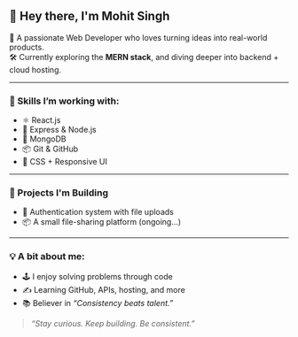 ## 👋 Hey there, I'm Mohit Singh

🚀 A passionate Web Developer who loves turning ideas into real-world products.  
🛠️ Currently exploring the **MERN stack**, and diving deeper into backend + cloud hosting.

---

### 🧠 Skills I’m working with:
- ⚛️ React.js
- 🧩 Express & Node.js
- 🌱 MongoDB
- 📦 Git & GitHub
- 🎨 CSS + Responsive UI

---

### 🚧 Projects I'm Building
- 🔐 Authentication system with file uploads  
- 📦 A small file-sharing platform (ongoing...)

---

### 💡 A bit about me:
- 🕹️ I enjoy solving problems through code
- ✍️ Learning GitHub, APIs, hosting, and more
- 📚 Believer in *“Consistency beats talent.”*


> *“Stay curious. Keep building. Be consistent.”*

